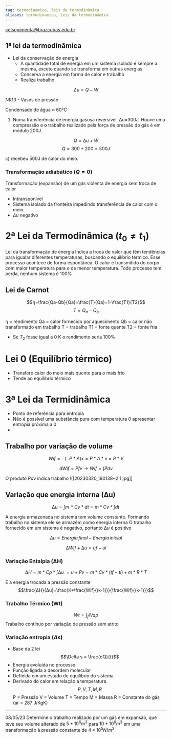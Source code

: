 ```yaml
---
tag: termodinamica, leis da termodinâmica
aliases: termodinamica, leis da termodinâmica
---
```


celsopimenta@brazcubas.edu.br

## 1ª lei da termodinâmica

- Lei da conservação de energia
    - A quantidade total de energia em um sistema isolado é sempre a mesma, exceto quando se transforma em outras energias
    - Conserva a energia em forma de calor e trabalho
    - Realiza trabalho

$$\Delta u=Q-W$$

NR13 - Vasos de pressão

Condensado de água ≈ 60°C

1. Numa transferência de energia gasosa reversível. ∆u=300J. Houve uma compressão e o trabalho realizado pela força de pressão do gás é em módulo 200J.

$$Q=∆u+W$$
$$Q=300+200=500J$$

c) recebeu 500J de calor do meio.


### Transformação adiabático ($Q=0$)
Transformação (expansão) de um gás violenta de energia sem troca de calor
- Intransponível
- Sistema isolado da fronteira impedindo transferência de calor com o meio
- $\Delta u$ negativo 

# 2ª Lei da Termodinâmica ($t_0 \ne t_1$)
  Lei da transformação de energia
  Indica a troca de valor que têm tendências para igualar diferentes temperaturas, buscando o equilíbrio térmico. Esse processo acontece de forma espontânea.
  O calor é transmitido do corpo com maior temperatura para o de menor temperatura.
  Todo processo tem perda, nenhum sistema é 100%
  
## Lei de Carnot
  $$η=\frac{Qa-Qb}{Qa}=\frac{T}{Qa}=1-\frac{T1}{T2}$$
  $$T=Q_a-Q_b$$

  η = rendimento 
  Qa = calor fornecido por aquecimento 
  Qb = calor não transformado em trabalho
  T = trabalho
  T1 = fonte quente
  T2 = fonte fria 
  
 * Se $T_2$ fosse igual a 0 K o rendimento seria 100% 

# Lei 0 (Equilíbrio térmico)
 - Transfere calor do meio mais quente para o mais frio
 - Tende ao equilíbrio térmico

# 3ª Lei da Termidinâmica
 - Ponto de referência para entropia
 - Não é possível uma substância pura com temperatura 0 apresentar entropia próxima a 0
 - 

## Trabalho por variação de volume
$$Wif = - (-P*A)x = P * A*x=P*V$$

$$dWif=Pfv \rightarrow Wif = \int P dv$$

O produto $Pdv$ indica trabalho 
![[20230320_190138~2 1.jpg]]

## Variação que energia interna (∆u)

$$∆u = \int m\, *Cv * dt = m * Cv * \int dt\,$$
  
A energia armazenada no sistema tem volume constante. 
Formando trabalho no sistema ele se armazém como energia interna
O trabalho fornecido em um sistema é negativo, portanto $∆u$ é positivo

$$\Delta u = Energia\,final - Energia\, inicial$$

$$∆Wif + ∆u = uf - ui$$

### Variação Entalpia (∆H)

$$∆H = m*Cp* \int ∆u\ = u+Pv=m* Cv * (tf - ti) + m * R * T$$

É a energia trocada a pressão constante
$$\frac{∆H}{∆u}=\frac{K*\frac{Wif}{(k-1)}}{\frac{Wif}{(k-1)}}$$
### Trabalho Térmico (Wt)
$$Wt=\int_{f}{i} Vap$$
Trabalho contínuo por variação de pressão sem atrito

### Variação entropia ($\Delta s$) 
 - Base da 2 lei
$$\Delta s = \frac{dQ}{t}$$  
 - Energia evoluída no processo
 - Função ligada a desordem molecular
 - Definida em um estado de equilíbrio do sistema
 - Derivado do calor em relação a temperatura
 $$P, V, T, M, R$$P = Pressão
 V = Volume 
 T = Tempo
 M = Massa
 R = Constante do gás (ar = 287 J/KgK)

---
08/05/23
Determine o trabalho realizado por um gás em expansão, que teve seu volume alterado de $5*10^6m^3$ para $10*10^6m^3$ em uma transformação à pressão constante de $4*10^5N/m^2$ 
